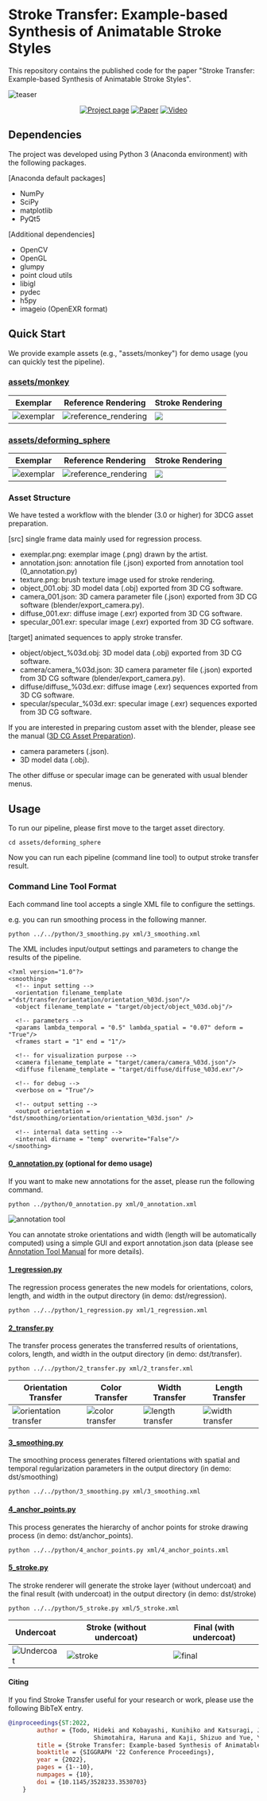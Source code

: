 # Stroke Transfer: Example-based Synthesis of Animatable Stroke Styles

This repository contains the published code for the paper "Stroke Transfer: Example-based Synthesis of Animatable Stroke Styles".

![teaser](http://www.cg.it.aoyama.ac.jp/yonghao/sig22/teaser.jpg)

<div align="center">  

[![Project page](https://img.shields.io/badge/Web-Project%20Page-red)](http://www.cg.it.aoyama.ac.jp/yonghao/sig22/abstsig22.html)
[![Paper](https://img.shields.io/badge/Paper-PDF-red)](http://www.cg.it.aoyama.ac.jp/yonghao/sig22/StrokeTransfer.pdf)
[![Video](https://img.shields.io/badge/Video-YouTube-red)](https://youtu.be/jZJJ1Wi94bM)

</div>

## Dependencies

The project was developed using Python 3 (Anaconda environment) with the following packages.

[Anaconda default packages]
- NumPy
- SciPy
- matplotlib
- PyQt5

[Additional dependencies]
- OpenCV
- OpenGL
- glumpy
- point cloud utils
- libigl
- pydec
- h5py
- imageio (OpenEXR format)


## Quick Start

We provide example assets (e.g., "assets/monkey") for demo usage (you can quickly test the pipeline).

### [assets/monkey](assets/monkey)

|  Exemplar  |  Reference Rendering  | Stroke Rendering |
| ---- | ---- | ---- |
|  ![exemplar](assets/monkey/src/exemplar.png)  | ![reference_rendering](assets/monkey/target/rendering/rendering_001.png)  |  <img src="assets/monkey/dst/stroke/final/final_001.png" style="background-color:#eee">  |

### [assets/deforming_sphere](assets/deforming_sphere)

|  Exemplar  |  Reference Rendering  | Stroke Rendering |
| ---- | ---- | ---- |
|  ![exemplar](assets/deforming_sphere/src/exemplar.png)  | ![reference_rendering](assets/deforming_sphere/target/rendering/rendering_001.png)  |  <img src="assets/deforming_sphere/dst/stroke/final/final_001.png" style="background-color:#eee">  |



### Asset Structure

We have tested a workflow with the blender (3.0 or higher) for 3DCG asset preparation.

[src] single frame data mainly used for regression process.
- exemplar.png: exemplar image (.png) drawn by the artist.
- annotation.json: annotation file (.json) exported from annotation tool (0_annotation.py)
- texture.png: brush texture image used for stroke rendering.
- object_001.obj: 3D model data (.obj) exported from 3D CG software.
- camera_001.json: 3D camera parameter file (.json) exported from 3D CG software (blender/export_camera.py).
- diffuse_001.exr: diffuse image (.exr) exported from 3D CG software.
- specular_001.exr: specular image (.exr) exported from 3D CG software.


[target] animated sequences to apply stroke transfer.
- object/object_%03d.obj: 3D model data (.obj) exported from 3D CG software.
- camera/camera_%03d.json: 3D camera parameter file (.json) exported from 3D CG software (blender/export_camera.py).
- diffuse/diffuse_%03d.exr:  diffuse image (.exr) sequences exported from 3D CG software.
- specular/specular_%03d.exr: specular image (.exr) sequences exported from 3D CG software.

If you are interested in preparing custom asset with the blender, please see the manual ([3D CG Asset Preparation](./docs/AssetPreparation.md)).

- camera parameters (.json).
- 3D model data (.obj).

The other diffuse or specular image can be generated with usual blender menus.

## Usage

To run our pipeline, please first move to the target asset directory.

```shell
cd assets/deforming_sphere
```

Now you can run each pipeline (command line tool) to output stroke transfer result.

### Command Line Tool Format

Each command line tool accepts a single XML file to configure the settings.

e.g. you can run smoothing process in the following manner.

```shell
python ../../python/3_smoothing.py xml/3_smoothing.xml
```

The XML includes input/output settings and parameters to change the results of the pipeline.

```xml: 3_smoothing.xml
<?xml version="1.0"?>
<smoothing>
  <!-- input setting -->
  <orientation filename_template ="dst/transfer/orientation/orientation_%03d.json"/>
  <object filename_template = "target/object/object_%03d.obj"/>

  <!-- parameters -->
  <params lambda_temporal = "0.5" lambda_spatial = "0.07" deform = "True"/>
  <frames start = "1" end = "1"/>

  <!-- for visualization purpose -->
  <camera filename_template = "target/camera/camera_%03d.json"/>
  <diffuse filename_template = "target/diffuse/diffuse_%03d.exr"/>

  <!-- for debug -->
  <verbose on = "True"/>

  <!-- output setting -->
  <output orientation = "dst/smoothing/orientation/orientation_%03d.json" />

  <!-- internal data setting -->
  <internal dirname = "temp" overwrite="False"/>
</smoothing>

```

#### [0_annotation.py](python/0_annotation.py) (optional for demo usage)

If you want to make new annotations for the asset, please run the following command.

```shell
python ../python/0_annotation.py xml/0_annotation.xml
```

![annotation tool](image/../images/annotation/annotation_tool.png)

You can annotate stroke orientations and width (length will be automatically computed) using a simple GUI and export annotation.json data (please see [Annotation Tool Manual](docs/1_Annotation.md) for more details).

#### [1_regression.py](python/1_regression.py)

The regression process generates the new models for orientations, colors, length, and width in the output directory (in demo: dst/regression). 

```shell
python ../../python/1_regression.py xml/1_regression.xml
```

#### [2_transfer.py](python/2_transfer.py)

The transfer process generates the transferred results of orientations, colors, length, and width in the output directory (in demo: dst/transfer). 

```shell
python ../../python/2_transfer.py xml/2_transfer.xml
```

|  Orientation Transfer  |  Color Transfer | Width Transfer | Length Transfer |
| ---- | ---- | ---- | ---- | 
|  ![orientation transfer](assets/deforming_sphere/temp/transfer/view_orientations/orientation/orientation_001.png)  | ![color transfer](assets/deforming_sphere/dst/transfer/color/color_001.png)  |  ![length transfer](assets/deforming_sphere/dst/transfer/length/length_001.png)  | ![width transfer](assets/deforming_sphere/dst/transfer/width/width_001.png) |


#### [3_smoothing.py](python/3_smoothing.py)

The smoothing process generates filtered orientations with spatial and temporal regularization parameters in the output directory (in demo: dst/smoothing)

```shell
python ../../python/3_smoothing.py xml/3_smoothing.xml
```


#### [4_anchor_points.py](python/4_anchor_points.py)

This process generates the hierarchy of anchor points for stroke drawing process (in demo: dst/anchor_points).

```shell
python ../../python/4_anchor_points.py xml/4_anchor_points.xml
```



#### [5_stroke.py](python/5_stroke.py)

The stroke renderer will generate the stroke layer (without undercoat) and the final result (with undercoat) in the output directory (in demo: dst/stroke)

```shell
python ../../python/5_stroke.py xml/5_stroke.xml
```

|  Undercoat  |  Stroke (without undercoat) | Final (with undercoat) |
| ---- | ---- | ---- |
|  ![Undercoat](assets/deforming_sphere/dst/transfer/color/color_001.png)  | ![stroke](assets/deforming_sphere/dst/stroke/stroke/stroke_001.png)  |  ![final](assets/deforming_sphere/dst/stroke/final/final_001.png)  |


#### Citing

If you find Stroke Transfer useful for your research or work, please use the following BibTeX entry.

```bibtex
@inproceedings{ST:2022,
        author = {Todo, Hideki and Kobayashi, Kunihiko and Katsuragi, Jin and
                        Shimotahira, Haruna and Kaji, Shizuo and Yue, Yonghao},
        title = {Stroke Transfer: Example-based Synthesis of Animatable Stroke Styles},
        booktitle = {SIGGRAPH '22 Conference Proceedings},
        year = {2022},
        pages = {1--10},
        numpages = {10},
        doi = {10.1145/3528233.3530703}
    }
```